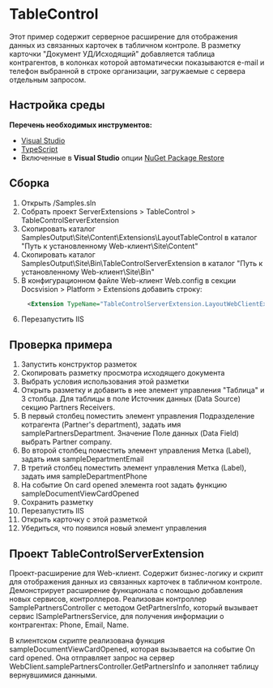 # TableControl

Этот пример содержит серверное расширение для отображения данных из связанных карточек в табличном контроле. 
В разметку карточки "Документ УД/Исходящий" добавляется таблица контрагентов, в колонках которой автоматически показываются e-mail и телефон выбранной в строке организации, загружаемые с сервера отдельным запросом.

## Настройка среды

**Перечень необходимых инструментов:** 
* [Visual Studio](https://www.visualstudio.com)
* [TypeScript](https://www.typescriptlang.org)
* Включенные в **Visual Studio** опции  [NuGet Package Restore](https://docs.microsoft.com/en-us/nuget/consume-packages/package-restore#enabling-and-disabling-package-restore)

## Сборка

1. Открыть /Samples.sln
2. Собрать проект ServerExtensions > TableControl > TableControlServerExtension
3. Скопировать каталог SamplesOutput\Site\Content\Extensions\LayoutTableControl в каталог "Путь к установленному Web-клиент\Site\Content"
4. Скопировать каталог SamplesOutput\Site\Bin\TableControlServerExtension в каталог "Путь к установленному Web-клиент\Site\Bin"
5. В конфигурационном файле Web-клиент Web.config в секции Docsvision > Platform > Extensions добавить строку:
```xml
	 <Extension TypeName="TableControlServerExtension.LayoutWebClientExtension, TableControlServerExtension" Target="WebClient"/>
```
6. Перезапустить IIS

## Проверка примера

1. Запустить конструктор разметок
2. Скопировать разметку просмотра исходящего документа
3. Выбрать условия использования этой разметки
4. Открыть разметку и добавить в нее элемент управления "Таблица" и 3 столбца. Для таблицы в поле Источник данных (Data Source) секцию Partners Receivers.
5. В первый столбец поместить элемент управления Подразделение котрагента (Partner's department), задать имя samplePartnersDepartment. Значение Поле данных (Data Field) выбрать Partner company.
6. Во второй столбец поместить элемент управления Метка (Label), задать имя sampleDepartmentEmail
7. В третий столбец поместить элемент управления Метка (Label), задать имя sampleDepartmentPhone
8. На событие On card opened элемента root задать функцию sampleDocumentViewCardOpened 
9. Сохранить разметку
10. Перезапустить IIS
11. Открыть карточку с этой разметкой
12. Убедиться, что появился новый элемент управления 

## Проект TableControlServerExtension

Проект-расширение для Web-клиент. Содержит бизнес-логику и скрипт для отображения данных из связанных карточек в табличном контроле.
Демонстрирует расширение функционала с помощью добавления новых сервисов, контроллеров.
Реализован контроллер SamplePartnersController с методом GetPartnersInfo, который вызывает сервис ISamplePartnersService,
 для получения информации о контрагентах:  Phone, Email, Name.

В клиентском скрипте реализована функция sampleDocumentViewCardOpened, которая вызывается на событие On card opened.
Она отправляет запрос на сервер WebClient.samplePartnersController.GetPartnersInfo и заполняет таблицу вернувшимися данными.
